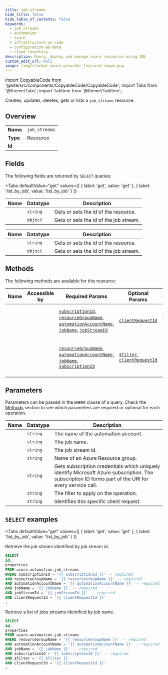 ```yaml
--- 
title: job_streams
hide_title: false
hide_table_of_contents: false
keywords:
  - job_streams
  - automation
  - azure
  - infrastructure-as-code
  - configuration-as-data
  - cloud inventory
description: Query, deploy and manage azure resources using SQL
custom_edit_url: null
image: /img/stackql-azure-provider-featured-image.png
---
```


import CopyableCode from '@site/src/components/CopyableCode/CopyableCode';
import Tabs from '@theme/Tabs';
import TabItem from '@theme/TabItem';

Creates, updates, deletes, gets or lists a <code>job_streams</code> resource.

## Overview
<table><tbody>
<tr><td><b>Name</b></td><td><code>job_streams</code></td></tr>
<tr><td><b>Type</b></td><td>Resource</td></tr>
<tr><td><b>Id</b></td><td><CopyableCode code="azure.automation.job_streams" /></td></tr>
</tbody></table>

## Fields

The following fields are returned by `SELECT` queries:

<Tabs
    defaultValue="get"
    values={[
        { label: 'get', value: 'get' },
        { label: 'list_by_job', value: 'list_by_job' }
    ]}
>
<TabItem value="get">

<table>
<thead>
    <tr>
    <th>Name</th>
    <th>Datatype</th>
    <th>Description</th>
    </tr>
</thead>
<tbody>
<tr>
    <td><CopyableCode code="id" /></td>
    <td><code>string</code></td>
    <td>Gets or sets the id of the resource.</td>
</tr>
<tr>
    <td><CopyableCode code="properties" /></td>
    <td><code>object</code></td>
    <td>Gets or sets the id of the job stream.</td>
</tr>
</tbody>
</table>
</TabItem>
<TabItem value="list_by_job">

<table>
<thead>
    <tr>
    <th>Name</th>
    <th>Datatype</th>
    <th>Description</th>
    </tr>
</thead>
<tbody>
<tr>
    <td><CopyableCode code="id" /></td>
    <td><code>string</code></td>
    <td>Gets or sets the id of the resource.</td>
</tr>
<tr>
    <td><CopyableCode code="properties" /></td>
    <td><code>object</code></td>
    <td>Gets or sets the id of the job stream.</td>
</tr>
</tbody>
</table>
</TabItem>
</Tabs>

## Methods

The following methods are available for this resource:

<table>
<thead>
    <tr>
    <th>Name</th>
    <th>Accessible by</th>
    <th>Required Params</th>
    <th>Optional Params</th>
    <th>Description</th>
    </tr>
</thead>
<tbody>
<tr>
    <td><a href="#get"><CopyableCode code="get" /></a></td>
    <td><CopyableCode code="select" /></td>
    <td><a href="#parameter-subscriptionId"><code>subscriptionId</code></a>, <a href="#parameter-resourceGroupName"><code>resourceGroupName</code></a>, <a href="#parameter-automationAccountName"><code>automationAccountName</code></a>, <a href="#parameter-jobName"><code>jobName</code></a>, <a href="#parameter-jobStreamId"><code>jobStreamId</code></a></td>
    <td><a href="#parameter-clientRequestId"><code>clientRequestId</code></a></td>
    <td>Retrieve the job stream identified by job stream id.</td>
</tr>
<tr>
    <td><a href="#list_by_job"><CopyableCode code="list_by_job" /></a></td>
    <td><CopyableCode code="select" /></td>
    <td><a href="#parameter-resourceGroupName"><code>resourceGroupName</code></a>, <a href="#parameter-automationAccountName"><code>automationAccountName</code></a>, <a href="#parameter-jobName"><code>jobName</code></a>, <a href="#parameter-subscriptionId"><code>subscriptionId</code></a></td>
    <td><a href="#parameter-$filter"><code>$filter</code></a>, <a href="#parameter-clientRequestId"><code>clientRequestId</code></a></td>
    <td>Retrieve a list of jobs streams identified by job name.</td>
</tr>
</tbody>
</table>

## Parameters

Parameters can be passed in the `WHERE` clause of a query. Check the [Methods](#methods) section to see which parameters are required or optional for each operation.

<table>
<thead>
    <tr>
    <th>Name</th>
    <th>Datatype</th>
    <th>Description</th>
    </tr>
</thead>
<tbody>
<tr id="parameter-automationAccountName">
    <td><CopyableCode code="automationAccountName" /></td>
    <td><code>string</code></td>
    <td>The name of the automation account.</td>
</tr>
<tr id="parameter-jobName">
    <td><CopyableCode code="jobName" /></td>
    <td><code>string</code></td>
    <td>The job name.</td>
</tr>
<tr id="parameter-jobStreamId">
    <td><CopyableCode code="jobStreamId" /></td>
    <td><code>string</code></td>
    <td>The job stream id.</td>
</tr>
<tr id="parameter-resourceGroupName">
    <td><CopyableCode code="resourceGroupName" /></td>
    <td><code>string</code></td>
    <td>Name of an Azure Resource group.</td>
</tr>
<tr id="parameter-subscriptionId">
    <td><CopyableCode code="subscriptionId" /></td>
    <td><code>string</code></td>
    <td>Gets subscription credentials which uniquely identify Microsoft Azure subscription. The subscription ID forms part of the URI for every service call.</td>
</tr>
<tr id="parameter-$filter">
    <td><CopyableCode code="$filter" /></td>
    <td><code>string</code></td>
    <td>The filter to apply on the operation.</td>
</tr>
<tr id="parameter-clientRequestId">
    <td><CopyableCode code="clientRequestId" /></td>
    <td><code>string</code></td>
    <td>Identifies this specific client request.</td>
</tr>
</tbody>
</table>

## `SELECT` examples

<Tabs
    defaultValue="get"
    values={[
        { label: 'get', value: 'get' },
        { label: 'list_by_job', value: 'list_by_job' }
    ]}
>
<TabItem value="get">

Retrieve the job stream identified by job stream id.

```sql
SELECT
id,
properties
FROM azure.automation.job_streams
WHERE subscriptionId = '{{ subscriptionId }}' -- required
AND resourceGroupName = '{{ resourceGroupName }}' -- required
AND automationAccountName = '{{ automationAccountName }}' -- required
AND jobName = '{{ jobName }}' -- required
AND jobStreamId = '{{ jobStreamId }}' -- required
AND clientRequestId = '{{ clientRequestId }}'
;
```
</TabItem>
<TabItem value="list_by_job">

Retrieve a list of jobs streams identified by job name.

```sql
SELECT
id,
properties
FROM azure.automation.job_streams
WHERE resourceGroupName = '{{ resourceGroupName }}' -- required
AND automationAccountName = '{{ automationAccountName }}' -- required
AND jobName = '{{ jobName }}' -- required
AND subscriptionId = '{{ subscriptionId }}' -- required
AND $filter = '{{ $filter }}'
AND clientRequestId = '{{ clientRequestId }}'
;
```
</TabItem>
</Tabs>
